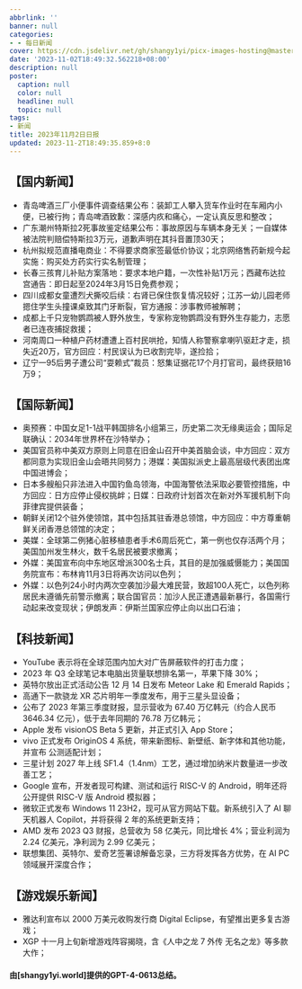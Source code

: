 ```yaml
---
abbrlink: ''
banner: null
categories:
- - 每日新闻
cover: https://cdn.jsdelivr.net/gh/shangy1yi/picx-images-hosting@master/xw.1a15yyeng45c.webp
date: '2023-11-02T18:49:32.562218+08:00'
description: null
poster:
  caption: null
  color: null
  headline: null
  topic: null
tags:
- 新闻
title: 2023年11月2日日报
updated: 2023-11-2T18:49:35.859+8:0
---
```

## 【国内新闻】

* 青岛啤酒三厂小便事件调查结果公布：装卸工人攀入货车作业时在车厢内小便，已被行拘；青岛啤酒致歉：深感内疚和痛心，一定认真反思和整改；
* 广东潮州特斯拉2死事故鉴定结果公布：事故原因与车辆本身无关；一自媒体被法院判赔偿特斯拉3万元，道歉声明在其抖音置顶30天；
* 杭州拟规范直播电商业：不得要求商家签最低价协议；北京网络售药新规今起实施：购买处方药实行实名制管理；
* 长春三孩育儿补贴方案落地：要求本地户籍，一次性补贴1万元；西藏布达拉宫通告：即日起至2024年3月15日免费参观；
* 四川成都女童遭烈犬撕咬后续：右肾已保住恢复情况较好；江苏一幼儿园老师摁住学生头撞课桌致其门牙断裂，官方通报：涉事教师被解聘；
* 成都上千只宠物鹦鹉被人野外放生，专家称宠物鹦鹉没有野外生存能力，志愿者已连夜捕捉救援；
* 河南周口一种植户药材遭遭上百村民哄抢，知情人称警察拿喇叭驱赶才走，损失近20万，官方回应：村民误认为已收割完毕，遂捡拾；
* 辽宁一95后男子遭公司“耍赖式”裁员：怒集证据花17个月打官司，最终获赔16万9；

## 【国际新闻】

* 奥预赛：中国女足1-1战平韩国排名小组第三，历史第二次无缘奥运会；国际足联确认：2034年世界杯在沙特举办；
* 美国官员称中美双方原则上同意在旧金山召开中美首脑会谈，中方回应：双方都同意为实现旧金山会晤共同努力；港媒：美国拟派史上最高层级代表团出席中国进博会；
* 日本多艘船只非法进入中国钓鱼岛领海，中国海警依法采取必要管控措施，中方回应：日方应停止侵权挑衅；日媒：日政府计划首次在新对外军援机制下向菲律宾提供装备；
* 朝鲜关闭12个驻外使领馆，其中包括其驻香港总领馆，中方回应：中方尊重朝鲜关闭香港总领馆的决定；
* 美媒：全球第二例猪心脏移植患者手术6周后死亡，第一例也仅存活两个月；美国加州发生林火，数千名居民被要求撤离；
* 外媒：美国宣布向中东地区增派300名士兵，其目的是加强威慑能力；美国国务院宣布：布林肯11月3日将再次访问以色列；
* 外媒：以色列24小时内两次空袭加沙最大难民营，致超100人死亡，以色列称居民未遵循先前警示撤离；联合国官员：加沙人民正遭遇最新暴行，各国需行动起来改变现状；伊朗发声：伊斯兰国家应停止向以出口石油；

## 【科技新闻】

* YouTube 表示将在全球范围内加大对广告屏蔽软件的打击力度；
* 2023 年 Q3 全球笔记本电脑出货量联想排名第一，苹果下降 30%；
* 英特尔放出正式活动公告 12 月 14 日发布 Meteor Lake 和 Emerald Rapids；
* 高通下一款骁龙 XR 芯片明年一季度发布，用于三星头显设备；
* 公布了 2023 年第三季度财报，显示营收为 67.40 万亿韩元（约合人民币 3646.34 亿元），低于去年同期的 76.78 万亿韩元；
* Apple 发布 visionOS Beta 5 更新，并正式引入 App Store；
* vivo 正式发布 OriginOS 4 系统，带来新图标、新壁纸、新字体和其他功能，并宣布 公测适配计划；
* 三星计划 2027 年上线 SF1.4（1.4nm）工艺，通过增加纳米片数量进一步改善工艺；
* Google 宣布，开发者现可构建、测试和运行 RISC-V 的 Android，明年还将公开提供 RISC-V 版 Android 模拟器；
* 微软正式发布 Windows 11 23H2，现可从官方网站下载。新系统引入了 AI 聊天机器人 Copilot，并将获得 2 年的系统更新支持；
* AMD 发布 2023 Q3 财报，总营收为 58 亿美元，同比增长 4%；营业利润为 2.24 亿美元，净利润为 2.99 亿美元；
* 联想集团、英特尔、爱奇艺签署谅解备忘录，三方将发挥各方优势，在 AI PC 领域展开深度合作；

## 【游戏娱乐新闻】

* 雅达利宣布以 2000 万美元收购发行商 Digital Eclipse，有望推出更多复古游戏；
* XGP 十一月上旬新增游戏阵容揭晓，含《人中之龙 7 外传 无名之龙》等多款大作；

#### 由[shangy1yi.world]提供的GPT-4-0613总结。
